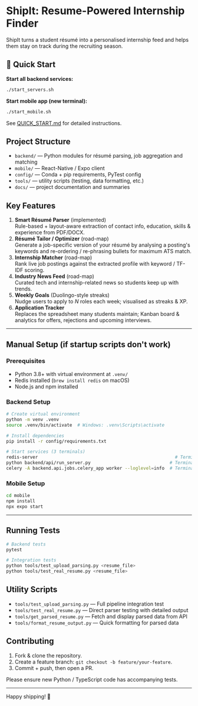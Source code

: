 # ShipIt: Resume-Powered Internship Finder

ShipIt turns a student résumé into a personalised internship feed and helps them stay on track during the recruiting season.

## 🚀 Quick Start

**Start all backend services:**
```bash
./start_servers.sh
```

**Start mobile app (new terminal):**
```bash
./start_mobile.sh
```

See [QUICK_START.md](QUICK_START.md) for detailed instructions.

## Project Structure
- `backend/` — Python modules for résumé parsing, job aggregation and matching
- `mobile/`  — React-Native / Expo client
- `config/`  — Conda + pip requirements, PyTest config
- `tools/`   — utility scripts (testing, data formatting, etc.)
- `docs/`    — project documentation and summaries

## Key Features
1. **Smart Résumé Parser** (implemented)  
   Rule-based + layout-aware extraction of contact info, education, skills & experience from PDF/DOCX.
2. **Résumé Tailor / Optimizer** (road-map)  
   Generate a job-specific version of your résumé by analysing a posting's keywords and re-ordering / re-phrasing bullets for maximum ATS match.
3. **Internship Matcher** (road-map)  
   Rank live job postings against the extracted profile with keyword / TF-IDF scoring.
4. **Industry News Feed** (road-map)  
   Curated tech and internship-related news so students keep up with trends.
5. **Weekly Goals** (Duolingo-style streaks)  
   Nudge users to apply to _N_ roles each week; visualised as streaks & XP.
6. **Application Tracker**  
   Replaces the spreadsheet many students maintain; Kanban board & analytics for offers, rejections and upcoming interviews.

---

## Manual Setup (if startup scripts don't work)

### Prerequisites
- Python 3.8+ with virtual environment at `.venv/`
- Redis installed (`brew install redis` on macOS)
- Node.js and npm installed

### Backend Setup
```bash
# Create virtual environment
python -m venv .venv
source .venv/bin/activate  # Windows: .venv\Scripts\activate

# Install dependencies
pip install -r config/requirements.txt

# Start services (3 terminals)
redis-server                                                    # Terminal 1
python backend/api/run_server.py                              # Terminal 2
celery -A backend.api.jobs.celery_app worker --loglevel=info  # Terminal 3
```

### Mobile Setup
```bash
cd mobile
npm install
npx expo start
```

---

## Running Tests
```bash
# Backend tests
pytest

# Integration tests
python tools/test_upload_parsing.py <resume_file>
python tools/test_real_resume.py <resume_file>
```

## Utility Scripts
- `tools/test_upload_parsing.py` — Full pipeline integration test
- `tools/test_real_resume.py` — Direct parser testing with detailed output
- `tools/get_parsed_resume.py` — Fetch and display parsed data from API
- `tools/format_resume_output.py` — Quick formatting for parsed data

## Contributing
1. Fork & clone the repository.
2. Create a feature branch: `git checkout -b feature/your-feature`.
3. Commit + push, then open a PR.

Please ensure new Python / TypeScript code has accompanying tests.

---

Happy shipping! 🚀

